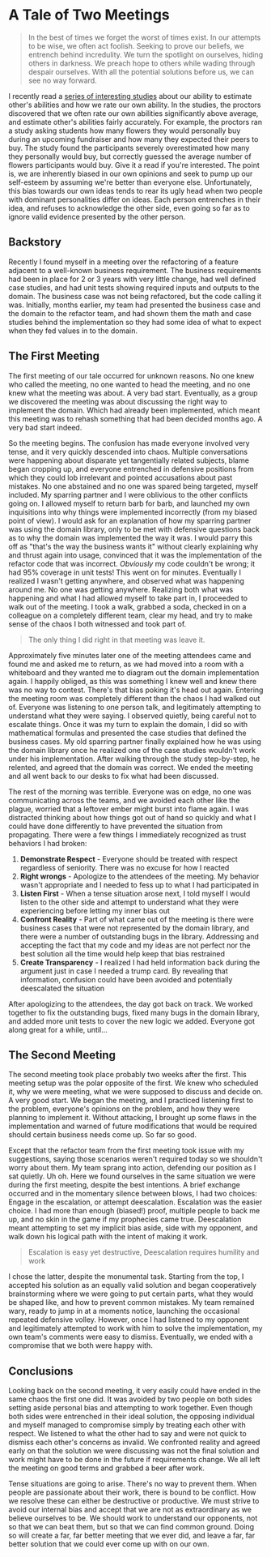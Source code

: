 # A Tale of Two Meetings

>In the best of times we forget the worst of times exist. In our attempts to
be wise, we often act foolish. Seeking to prove our beliefs, we entrench
behind incredulity. We turn the spotlight on ourselves, hiding others in
darkness. We preach hope to others while wading through despair ourselves.
With all the potential solutions before us, we can see no way forward.

I recently read a [series of interesting
studies](https://faculty.chicagobooth.edu/nicholas.epley/EpleyandDunning2001.pdf)
about our ability to estimate other's abilities and how we rate our own
ability. In the studies, the proctors discovered that we often rate our own
abilities significantly above average, and estimate other's abilities fairly
accurately. For example, the proctors ran a study asking students how many
flowers they would personally buy during an upcoming fundraiser and how many
they expected their peers to buy. The study found the participants severely
overestimated how many they personally would buy, but correctly guessed the
average number of flowers participants would buy. Give it a read if you're
interested. The point is, we are inherently biased in our own opinions and
seek to pump up our self-esteem by assuming we're better than everyone else.
Unfortunately, this bias towards our own ideas tends to rear its ugly head
when two people with dominant personalities differ on ideas. Each person
entrenches in their idea, and refuses to acknowledge the other side, even
going so far as to ignore valid evidence presented by the other person.

## Backstory

Recently I found myself in a meeting over the refactoring of a feature
adjacent to a well-known business requirement. The business requirements had
been in place for 2 or 3 years with very little change, had well defined case
studies, and had unit tests showing required inputs and outputs to the
domain. The business case was not being refactored, but the code calling it
was. Initially, months earlier, my team had presented the business case and
the domain to the refactor team, and had shown them the math and case studies
behind the implementation so they had some idea of what to expect when they
fed values in to the domain.

## The First Meeting

The first meeting of our tale occurred for unknown reasons. No one knew who
called the meeting, no one wanted to head the meeting, and no one knew what
the meeting was about. A very bad start. Eventually, as a group we discovered
the meeting was about discussing the right way to implement the domain. Which
had already been implemented, which meant this meeting was to rehash
something that had been decided months ago. A very bad start indeed.

So the meeting begins. The confusion has made everyone involved very tense,
and it very quickly descended into chaos. Multiple conversations were
happening about disparate yet tangentially related subjects, blame began
cropping up, and everyone entrenched in defensive positions from which they
could lob irrelevant and pointed accusations about past mistakes. No one
abstained and no one was spared being targeted, myself included. My sparring
partner and I were oblivious to the other conflicts going on. I allowed
myself to return barb for barb, and launched my own inquisitions into why
things were implemented incorrectly (from my biased point of view). I would
ask for an explanation of how my sparring partner was using the domain
library, only to be met with defensive questions back as to why the domain
was implemented the way it was. I would parry this off as "that's the way the
business wants it" without clearly explaining why and thrust again into
usage, convinced that it was the implementation of the refactor code that was
incorrect. _Obviously_ my code couldn't be wrong; it had 95% coverage in unit
tests! This went on for minutes. Eventually I realized I wasn't getting
anywhere, and observed what was happening around me. No one was getting
anywhere. Realizing both what was happening and what I had allowed myself to
take part in, I proceeded to walk out of the meeting. I took a walk, grabbed
a soda, checked in on a colleague on a completely different team, clear my
head, and try to make sense of the chaos I both witnessed and took part of.

> The only thing I did right in that meeting was leave it.
 
Approximately five minutes later one of the meeting attendees came and found
me and asked me to return, as we had moved into a room with a whiteboard and
they wanted me to diagram out the domain implementation again. I happily
obliged, as this was something I knew well and knew there was no way to
contest. There's that bias poking it's head out again. Entering the meeting
room was completely different than the chaos I had walked out of. Everyone
was listening to one person talk, and legitimately attempting to understand
what they were saying. I observed quietly, being careful not to escalate
things. Once it was my turn to explain the domain, I did so with mathematical
formulas and presented the case studies that defined the business cases. My
old sparring partner finally explained how he was using the domain library
once he realized one of the case studies wouldn't work under his
implementation. After walking through the study step-by-step, he relented,
and agreed that the domain was correct. We ended the meeting and all went
back to our desks to fix what had been discussed.

The rest of the morning was terrible. Everyone was on edge, no one was
communicating across the teams, and we avoided each other like the plague,
worried that a leftover ember might burst into flame again. I was distracted
thinking about how things got out of hand so quickly and what I could have
done differently to have prevented the situation from propagating. There
were a few things I immediately recognized as trust behaviors I had broken:

1. **Demonstrate Respect** - Everyone should be treated with respect
regardless of seniority. There was no excuse for how I reacted
2. **Right wrongs** - Apologize to the attendees of the meeting. My
behavior wasn't appropriate and I needed to fess up to what I had
participated in
3. **Listen First** - When a tense situation arose next, I told myself I
would listen to the other side and attempt to understand what they were
experiencing before letting my inner bias out
4. **Confront Reality** - Part of what came out of the meeting is there were
business cases that were not represented by the domain library, and there
were a number of outstanding bugs in the library. Addressing and accepting
the fact that my code and my ideas are not perfect nor the best solution all
the time would help keep that bias restrained
5. **Create Transparency** - I realized I had held information back during
the argument just in case I needed a trump card. By revealing that
information, confusion could have been avoided and potentially deescalated
the situation

After apologizing to the attendees, the day got back on track. We worked
together to fix the outstanding bugs, fixed many bugs in the domain library,
and added more unit tests to cover the new logic we added. Everyone got along
great for a while, until...

## The Second Meeting

The second meeting took place probably two weeks after the first. This
meeting setup was the polar opposite of the first. We knew who scheduled it,
why we were meeting, what we were supposed to discuss and decide on. A very
good start. We began the meeting, and I practiced listening first to the
problem, everyone's opinions on the problem, and how they were planning to
implement it. Without attacking, I brought up some flaws in the
implementation and warned of future modifications that would be required
should certain business needs come up. So far so good.

Except that the refactor team from the first meeting took issue with my
suggestions, saying those scenarios weren't required today so we shouldn't
worry about them. My team sprang into action, defending our position as I sat
quietly. Uh oh. Here we found ourselves in the same situation we were during
the first meeting, despite the best intentions. A brief exchange occurred and
in the momentary silence between blows, I had two choices: Engage in the
escalation, or attempt deescalation. Escalation was the easier choice. I had
more than enough (biased!) proof, multiple people to back me up, and no skin
in the game if my prophecies came true. Deescalation meant attempting to set
my implicit bias aside, side with my opponent, and walk down his logical path
with the intent of making it work.

> Escalation is easy yet destructive, Deescalation requires humility and work

I chose the latter, despite the monumental task. Starting from the top, I
accepted his solution as an equally valid solution and began cooperatively
brainstorming where we were going to put certain parts, what they would be
shaped like, and how to prevent common mistakes. My team remained wary, ready
to jump in at a moments notice, launching the occasional repeated defensive
volley. However, once I had listened to my opponent and legitimately
attempted to work with him to solve the implementation, my own team's
comments were easy to dismiss. Eventually, we ended with a compromise that we
both were happy with.

## Conclusions

Looking back on the second meeting, it very easily could have ended in the
same chaos the first one did. It was avoided by two people on both sides
setting aside personal bias and attempting to work together. Even though both
sides were entrenched in their ideal solution, the opposing individual and
myself managed to compromise simply by treating each other with respect. We
listened to what the other had to say and were not quick to dismiss each
other's concerns as invalid. We confronted reality and agreed early on that
the solution we were discussing was not the final solution and work might
have to be done in the future if requirements change. We all left the meeting
on good terms and grabbed a beer after work.

Tense situations are going to arise. There's no way to prevent them. When
people are passionate about their work, there is bound to be conflict. How we
resolve these can either be destructive or productive. We must strive to
avoid our internal bias and accept that we are not as extraordinary as we
believe ourselves to be. We should work to understand our opponents, not so
that we can beat them, but so that we can find common ground. Doing so will
create a far, far better meeting that we ever did, and leave a far, far
better solution that we could ever come up with on our own.
